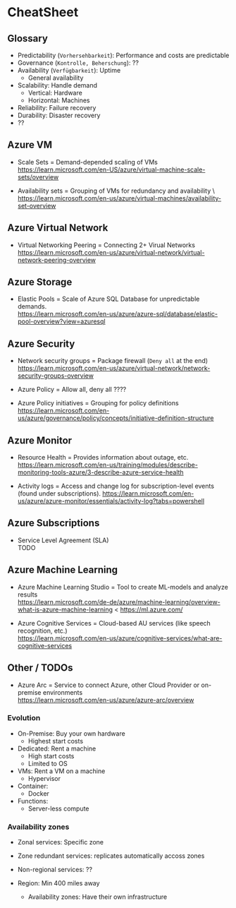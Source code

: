 # CheatSheet

## Glossary

* Predictability (`Vorhersehbarkeit`): Performance and costs are predictable
* Governance (`Kontrolle, Beherschung`): ??
* Availability (`Verfügbarkeit`): Uptime
  * General availability
* Scalability: Handle demand
  * Vertical: Hardware
  * Horizontal: Machines
* Reliability: Failure recovery
* Durability: Disaster recovery
* ??


## Azure VM

* Scale Sets = Demand-depended scaling of VMs \
  <https://learn.microsoft.com/en-US/azure/virtual-machine-scale-sets/overview>

* Availability sets = Grouping of VMs for redundancy and availability \ 
  <https://learn.microsoft.com/en-us/azure/virtual-machines/availability-set-overview>

## Azure Virtual Network

* Virtual Networking Peering = Connecting 2+ Virual Networks \
  <https://learn.microsoft.com/en-us/azure/virtual-network/virtual-network-peering-overview>


## Azure Storage

* Elastic Pools = Scale of Azure SQL Database for unpredictable demands. \
  <https://learn.microsoft.com/en-us/azure/azure-sql/database/elastic-pool-overview?view=azuresql>


## Azure Security

* Network security groups = Package firewall (`Deny all` at the end) \
  <https://learn.microsoft.com/en-us/azure/virtual-network/network-security-groups-overview>

* Azure Policy = Allow all, deny all ????

* Azure Policy initiatives = Grouping for policy definitions \
  <https://learn.microsoft.com/en-us/azure/governance/policy/concepts/initiative-definition-structure>


## Azure Monitor

* Resource Health = Provides information about outage, etc. \
  <https://learn.microsoft.com/en-us/training/modules/describe-monitoring-tools-azure/3-describe-azure-service-health>

* Activity logs = Access and change log for subscription-level events (found under subscriptions).
  <https://learn.microsoft.com/en-us/azure/azure-monitor/essentials/activity-log?tabs=powershell>


## Azure Subscriptions

* Service Level Agreement (SLA) \
  TODO


## Azure Machine Learning

* Azure Machine Learning Studio = Tool to create ML-models and analyze results \
  <https://learn.microsoft.com/de-de/azure/machine-learning/overview-what-is-azure-machine-learning>
  <
  <https://ml.azure.com/>

* Azure Cognitive Services = Cloud-based AU services (like speech recognition, etc.) \
  <https://learn.microsoft.com/en-us/azure/cognitive-services/what-are-cognitive-services>
  

## Other / TODOs

* Azure Arc = Service to connect Azure, other Cloud Provider or on-premise environments \
  <https://learn.microsoft.com/en-us/azure/azure-arc/overview>


### Evolution

* On-Premise: Buy your own hardware
  * Highest start costs
* Dedicated: Rent a machine
  * High start costs
  * Limited to OS
* VMs: Rent a VM on a machine
  * Hypervisor
* Container: 
  * Docker
* Functions:
  * Server-less compute


### Availability zones

* Zonal services: Specific zone
* Zone redundant services: replicates automatically accoss zones
* Non-regional services: ??

* Region: Min 400 miles away
  * Availability zones: Have their own infrastructure